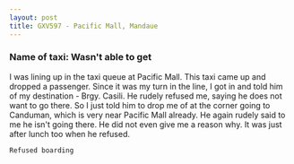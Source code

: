 ```yaml
---
layout: post
title: GXV597 - Pacific Mall, Mandaue
---
```


### Name of taxi: Wasn't able to get

I was lining up in the taxi queue at Pacific Mall. This taxi came up and dropped a passenger. Since it was my turn in the line, I got in and told him of my destination - Brgy. Casili. He rudely refused me, saying he does not want to go there. So I just told him to drop me of at the corner going to Canduman, which is very near Pacific Mall already. He again rudely said to me he isn't going there. He did not even give me a reason why. It was just after lunch too when he refused. 

```Refused boarding```
